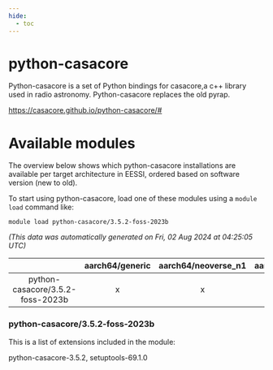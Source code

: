 ```yaml
---
hide:
  - toc
---
```


python-casacore
===============


Python-casacore is a set of Python bindings for casacore,a c++ library used in radio astronomy. Python-casacore replaces the old pyrap.

https://casacore.github.io/python-casacore/#
# Available modules


The overview below shows which python-casacore installations are available per target architecture in EESSI, ordered based on software version (new to old).

To start using python-casacore, load one of these modules using a `module load` command like:

```shell
module load python-casacore/3.5.2-foss-2023b
```

*(This data was automatically generated on Fri, 02 Aug 2024 at 04:25:05 UTC)*  

| |aarch64/generic|aarch64/neoverse_n1|aarch64/neoverse_v1|x86_64/generic|x86_64/amd/zen2|x86_64/amd/zen3|x86_64/amd/zen4|x86_64/intel/haswell|x86_64/intel/skylake_avx512|
| :---: | :---: | :---: | :---: | :---: | :---: | :---: | :---: | :---: | :---: |
|python-casacore/3.5.2-foss-2023b|x|x|x|x|x|x|x|x|x|


### python-casacore/3.5.2-foss-2023b

This is a list of extensions included in the module:

python-casacore-3.5.2, setuptools-69.1.0